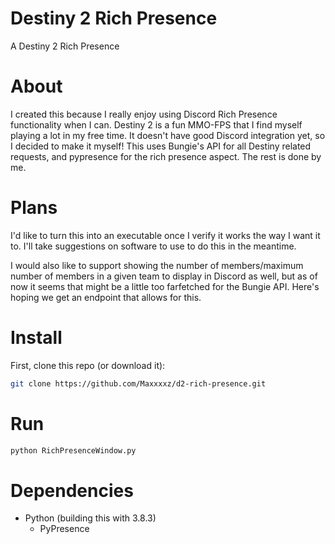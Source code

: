 # Destiny 2 Rich Presence
A Destiny 2 Rich Presence

# About
I created this because I really enjoy using Discord Rich Presence 
functionality when I can. Destiny 2 is a fun MMO-FPS that I find
myself playing a lot in my free time. It doesn't have good Discord 
integration yet, so I decided to make it myself! This uses Bungie's
API for all Destiny related requests, and pypresence for the rich 
presence aspect. The rest is done by me.

# Plans
I'd like to turn this into an executable once I verify it works
the way I want it to. I'll take suggestions on software to use
to do this in the meantime.

I would also like to support showing the number of
members/maximum number of members in a given team to display in
Discord as well, but as of now it seems that might be a little
too farfetched for the Bungie API. Here's hoping we get an
endpoint that allows for this.

# Install

First, clone this repo (or download it):

```bash
git clone https://github.com/Maxxxxz/d2-rich-presence.git
```

# Run

```bash
python RichPresenceWindow.py
```

# Dependencies

* Python (building this with 3.8.3)
    * PyPresence